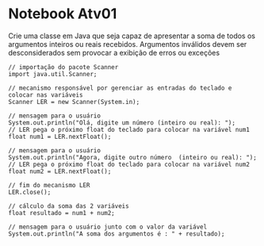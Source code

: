 # Notebook Atv01
Crie uma classe em Java que seja capaz de apresentar a soma de todos os argumentos inteiros ou reais recebidos. Argumentos inválidos devem ser desconsiderados sem provocar a exibição de erros ou exceções

```
// importação do pacote Scanner
import java.util.Scanner; 

// mecanismo responsável por gerenciar as entradas do teclado e colocar nas variáveis
Scanner LER = new Scanner(System.in);
        
// mensagem para o usuário
System.out.println("Olá, digite um número (inteiro ou real): ");
// LER pega o próximo float do teclado para colocar na variável num1
float num1 = LER.nextFloat(); 

// mensagem para o usuário
System.out.println("Agora, digite outro número  (inteiro ou real): "); 
// LER pega o próximo float do teclado para colocar na variável num2
float num2 = LER.nextFloat(); 

// fim do mecanismo LER
LER.close(); 

// cálculo da soma das 2 variáveis
float resultado = num1 + num2; 
        
// mensagem para o usuário junto com o valor da variável
System.out.println("A soma dos argumentos é : " + resultado);
```

